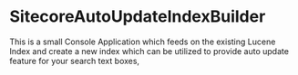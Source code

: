 SitecoreAutoUpdateIndexBuilder
==============================

This is a small Console Application which feeds on the existing Lucene Index and create a new index which can be utilized to provide auto update feature for your search text boxes, 
